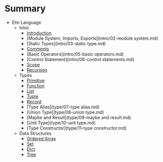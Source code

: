 # Summary

* Elm Language
  * Intro
     * [Introduction](intro/01-intro.md)
     * [Module System, Imports, Exports](intro/02-module system.md)
     * [Static Types](intro/03-static type.md)
     * [Comments](intro/04-comments.md)
     * [Basic Operators](intro/05-basic operators.md)
     * [Control Statement](intro/06-control statements.md)
     * [Scope](intro/07-scope.md)
     * [Recursion](intro/08-recursion.md)
  * Types
     * [Primitive](type/01-primitive.md)
     * [Function](type/02-function.md)
     * [List](type/03-list.md)
     * [Tuple](type/04-tuple.md)
     * [Record](type/05-record.md)
     * [Type Alias](type/07-type alias.md)
     * [Union Type](type/08-union type.md)
     * [Maybe and Result](type/09-maybe and result.md)
     * [Unit Type](type/10-unit type.md)
     * [Type Constructor](type/11-type constructor.md)
  * Data Structures
    * [Ordered Array](data-structure/01-array.md)
    * [Set](data-structure/02-set.md)
    * [Dict](data-structure/03-dict.md)
    * [Tree](data-structure/04-tree.md)

